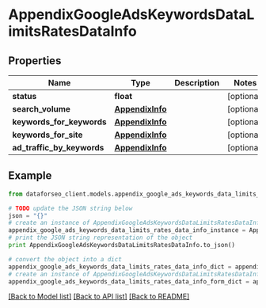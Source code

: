 # AppendixGoogleAdsKeywordsDataLimitsRatesDataInfo


## Properties

Name | Type | Description | Notes
------------ | ------------- | ------------- | -------------
**status** | **float** |  | [optional] 
**search_volume** | [**AppendixInfo**](AppendixInfo.md) |  | [optional] 
**keywords_for_keywords** | [**AppendixInfo**](AppendixInfo.md) |  | [optional] 
**keywords_for_site** | [**AppendixInfo**](AppendixInfo.md) |  | [optional] 
**ad_traffic_by_keywords** | [**AppendixInfo**](AppendixInfo.md) |  | [optional] 

## Example

```python
from dataforseo_client.models.appendix_google_ads_keywords_data_limits_rates_data_info import AppendixGoogleAdsKeywordsDataLimitsRatesDataInfo

# TODO update the JSON string below
json = "{}"
# create an instance of AppendixGoogleAdsKeywordsDataLimitsRatesDataInfo from a JSON string
appendix_google_ads_keywords_data_limits_rates_data_info_instance = AppendixGoogleAdsKeywordsDataLimitsRatesDataInfo.from_json(json)
# print the JSON string representation of the object
print AppendixGoogleAdsKeywordsDataLimitsRatesDataInfo.to_json()

# convert the object into a dict
appendix_google_ads_keywords_data_limits_rates_data_info_dict = appendix_google_ads_keywords_data_limits_rates_data_info_instance.to_dict()
# create an instance of AppendixGoogleAdsKeywordsDataLimitsRatesDataInfo from a dict
appendix_google_ads_keywords_data_limits_rates_data_info_form_dict = appendix_google_ads_keywords_data_limits_rates_data_info.from_dict(appendix_google_ads_keywords_data_limits_rates_data_info_dict)
```
[[Back to Model list]](../README.md#documentation-for-models) [[Back to API list]](../README.md#documentation-for-api-endpoints) [[Back to README]](../README.md)


